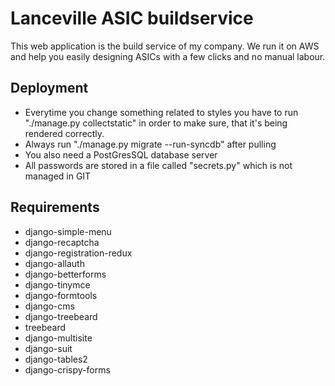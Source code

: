# Lanceville ASIC buildservice
This web application is the build service of my company.
We run it on AWS and help you easily designing ASICs with a few clicks and no manual labour.

## Deployment
* Everytime you change something related to styles you have to run "./manage.py collectstatic" in order to make sure, that it's being rendered correctly.
* Always run "./manage.py migrate --run-syncdb" after pulling
* You also need a PostGresSQL database server
* All passwords are stored in a file called "secrets.py" which is not managed in GIT

## Requirements
* django-simple-menu
* django-recaptcha
* django-registration-redux
* django-allauth
* django-betterforms
* django-tinymce
* django-formtools
* django-cms
* django-treebeard
* treebeard
* django-multisite
* django-suit
* django-tables2
* django-crispy-forms
